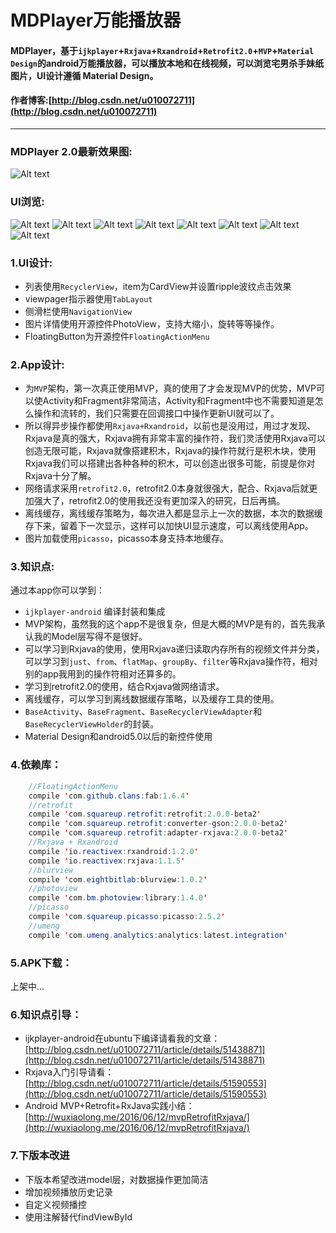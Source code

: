# MDPlayer万能播放器
#### MDPlayer，基于`ijkplayer`+`Rxjava`+`Rxandroid`+`Retrofit2.0`+`MVP`+`Material Design`的android万能播放器，可以播放本地和在线视频，可以浏览宅男杀手妹纸图片，UI设计遵循 Material Design。
#### 作者博客:[http://blog.csdn.net/u010072711](http://blog.csdn.net/u010072711)


----------

### MDPlayer 2.0最新效果图:
![Alt text](./img/GIF_MDPlayer.gif)

### UI浏览:
![Alt text](./img/S60620-202934.jpg)
![Alt text](./img/S60620-202927.jpg)
![Alt text](./img/S60620-203124.jpg)
![Alt text](./img/S60620-203111.jpg)
![Alt text](./img/S60620-202958.jpg)
![Alt text](./img/S60620-203058.jpg)
![Alt text](./img/S60620-203105.jpg)
![Alt text](./img/S60620-203158.jpg)

### 1.UI设计:
- 列表使用`RecyclerView`，item为CardView并设置ripple波纹点击效果
- viewpager指示器使用`TabLayout`
- 侧滑栏使用`NavigationView`
- 图片详情使用开源控件PhotoView，支持大缩小，旋转等等操作。
- FloatingButton为开源控件`FloatingActionMenu`

### 2.App设计:
- 为`MVP`架构，第一次真正使用MVP，真的使用了才会发现MVP的优势，MVP可以使Activity和Fragment非常简洁，Activity和Fragment中也不需要知道是怎么操作和流转的，我们只需要在回调接口中操作更新UI就可以了。
- 所以得异步操作都使用`Rxjava+Rxandroid`，以前也是没用过，用过才发现、Rxjava是真的强大，Rxjava拥有非常丰富的操作符，我们灵活使用Rxjava可以创造无限可能，Rxjava就像搭建积木，Rxjava的操作符就行是积木块，使用Rxjava我们可以搭建出各种各种的积木，可以创造出很多可能，前提是你对Rxjava十分了解。
- 网络请求采用`retrofit2.0`，retrofit2.0本身就很强大，配合、Rxjava后就更加强大了，retrofit2.0的使用我还没有更加深入的研究，日后再搞。
- 离线缓存，离线缓存策略为，每次进入都是显示上一次的数据，本次的数据缓存下来，留着下一次显示，这样可以加快UI显示速度，可以离线使用App。
- 图片加载使用`picasso`，picasso本身支持本地缓存。

### 3.知识点:
通过本app你可以学到：
- `ijkplayer-android` 编译封装和集成
- MVP架构，虽然我的这个app不是很复杂，但是大概的MVP是有的，首先我承认我的Model层写得不是很好。
- 可以学习到Rxjava的使用，使用Rxjava递归读取内存所有的视频文件并分类，可以学习到`just`、`from`、`flatMap`、`groupBy`、`filter`等Rxjava操作符，相对别的app我用到的操作符相对还算多的。
- 学习到retrofit2.0的使用，结合Rxjava做网络请求。
- 离线缓存，可以学习到离线数据缓存策略，以及缓存工具的使用。
- `BaseActivity`、`BaseFragment`、`BaseRecyclerViewAdapter`和`BaseRecyclerViewHolder`的封装。
- Material Design和android5.0以后的新控件使用

### 4.依赖库：
```  java
    //FloatingActionMenu
    compile 'com.github.clans:fab:1.6.4'
    //retrofit
    compile 'com.squareup.retrofit:retrofit:2.0.0-beta2'
    compile 'com.squareup.retrofit:converter-gson:2.0.0-beta2'
    compile 'com.squareup.retrofit:adapter-rxjava:2.0.0-beta2'
    //Rxjava + Rxandroid
    compile 'io.reactivex:rxandroid:1.2.0'
    compile 'io.reactivex:rxjava:1.1.5'
    //blurview
    compile 'com.eightbitlab:blurview:1.0.2'
    //photoview
    compile 'com.bm.photoview:library:1.4.0'
    //picasso
    compile 'com.squareup.picasso:picasso:2.5.2'
    //umeng
    compile 'com.umeng.analytics:analytics:latest.integration'
```

### 5.APK下载：
上架中...

### 6.知识点引导：
- ijkplayer-android在ubuntu下编译请看我的文章：[http://blog.csdn.net/u010072711/article/details/51438871](http://blog.csdn.net/u010072711/article/details/51438871)
- Rxjava入门引导请看：[http://blog.csdn.net/u010072711/article/details/51590553](http://blog.csdn.net/u010072711/article/details/51590553)
- Android MVP+Retrofit+RxJava实践小结：[http://wuxiaolong.me/2016/06/12/mvpRetrofitRxjava/](http://wuxiaolong.me/2016/06/12/mvpRetrofitRxjava/)

### 7.下版本改进
- 下版本希望改进model层，对数据操作更加简洁
- 增加视频播放历史记录
- 自定义视频播控
- 使用注解替代findViewById
